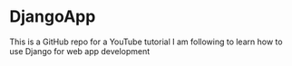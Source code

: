 # DjangoApp
This is a GitHub repo for a YouTube tutorial I am following to learn how to use Django for web app development
